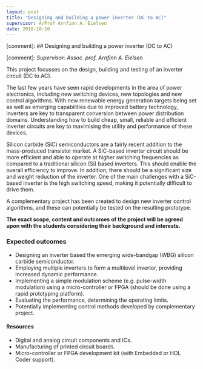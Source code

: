 ```yaml
---
layout: post
title: "Designing and building a power inverter (DC to AC)"
supervisor: A/Prof Arnfinn A. Eielsen
date: 2018-10-10
---
```


[comment]: ## Designing and building a power inverter (DC to AC)

[comment]: *Supervisor: Assoc. prof. Arnfinn A. Eielsen*

This project focusses on the design, building and testing of an inverter circuit (DC to AC).

The last few years have seen rapid developments in the area of power electronics, including new switching devices, new topologies and new control algorithms. With new renewable energy generation targets being set as well as emerging capabilities due to improved battery technology, inverters are key to transparent conversion between power distribution domains. Understanding how to build cheap, small, reliable and efficient inverter circuits are key to maximising the utility and performance of these devices.

Silicon carbide (SiC) semiconductors are a fairly recent addition to the mass-produced transistor market. A SiC-based inverter circuit should be more efficient and able to operate at higher switching frequencies as compared to a traditional silicon (Si) based inverters. This should enable the overall efficiency to improve. In addition, there should be a significant size and weight reduction of the inverter. One of the main challenges with a SiC-based inverter is the high switching speed, making it potentially difficult to drive them.

A complementary project has been created to design new inverter control algorithms, and these can potentially be tested on the resulting prototype.

**The exact scope, content and outcomes of the project will be agreed upon with the students considering their background and interests.**

### Expected outcomes
- Designing an inverter based the emerging wide-bandgap (WBG) silicon carbide semiconductor.
- Employing multiple inverters to form a multilevel inverter, providing increased dynamic performance.
- Implementing a simple modulation scheme (e.g. pulse-width modulation) using a micro-controller or FPGA (should be done using a rapid prototyping platform).
- Evaluating the performance, determining the operating limits.
- Potentially implementing control methods developed by complementary project.

#### Resources
- Digital and analog circuit components and ICs.
- Manufacturing of printed circuit boards.
- Micro-controller or FPGA development kit (with Embedded or HDL Coder support).
